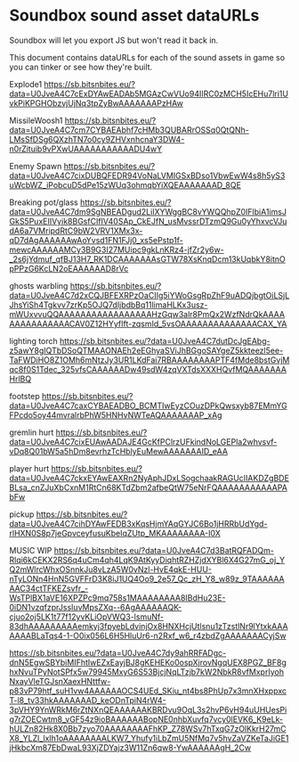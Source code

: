 # Soundbox sound asset dataURLs 

Soundbox will let you export JS but won't read it back in.

This document contains dataURLs for each of the sound assets in game so you can tinker or see how they're built.

Explode1
https://sb.bitsnbites.eu/?data=U0JveA4C7cExDYAwEADAb5MGAzCwVUo94IIRC0zMCH5IcEHu7lri1UvkPiKPGHObzvjUjNq3tpZyBwAAAAAAAPzHAw

MissileWoosh1
https://sb.bitsnbites.eu/?data=U0JveA4C7cm7CYBAEAbhf7cHMb3QUBARrOSSq0QtQNh-LMsSfDSg6QXzhTN7o0cy9ZHVxnhcnaY3DW4-n0rZituib9vPXwUAAAAAAAAAAADU4wY

Enemy Spawn
https://sb.bitsnbites.eu/?data=U0JveA4C7cixDUBQFEDR94VoNaLVMIGSxBDso1VbwEwW4s8h5yS3uWcbWZ_iPobcuD5dPe15zWUq3ohmqbYiXQEAAAAAAAD_8QE

Breaking pot/glass
https://sb.bitsnbites.eu/?data=U0JveA4C7dm9SgNBEADgud2LiIXYWggBC8vYWQQhpZ0IFlbiA1imsJGkS5PuxEIIVyik8BGsfCIfIV40SAp_CkEJfN_usMvssrDTzmQ9Gu0yYhxvcVJudA6a7VMripdRtC9bW2VRV1XMx3x-qD7dAgAAAAAAwAoYvsd1FN1FJj0_xs5ePstp1f-mewcAAAAAAMCy3B9G3I27MUipc9gkLnKRz4-jfZr2y6w-_2s6jYdmuf_qfBJ13H7_RK1DCAAAAAAAsGTW78XsKnqDcm13kUqbkY8itnOpPPzG6KcLN2oEAAAAAAD8rVc

ghosts warbling
https://sb.bitsnbites.eu/?data=U0JveA4C7d2xCQJBFEXRPzOaCIIg5iYWoGsgRpZhF9uADQjbgtOiLSjLJhsYiSh4Tgkvv7zrKp5OJQ7dIjbdbBq11limaHLKx3usz-mWUxvvuQQAAAAAAAAAAAAAAAAAHzGqw3alr8PmQx2WzfNdrQkAAAAAAAAAAAAAAACAV0Z12HYyfIft-zqsmId_5vsOAAAAAAAAAAAAAACAX_YA

lighting torch
https://sb.bitsnbites.eu/?data=U0JveA4C7dutDcJgEAbg-z5awY8gIQTbDSoQTMAAONAEh2eEGhyaSViJhBGgoSAYgeZ5kkteezl5ee-TaFWDiHO8Z1OMh6mNtzJy3UR1LKdFai7RBAAAAAAAAPTF4fMde8bstGvjMqc8f0S1Tdec_325vfsCAAAAAADw49sdW4zqVXTdsXXXHQvfMQAAAAAAAHrlBQ

footstep
https://sb.bitsnbites.eu/?data=U0JveA4C7caxCYBAEADBO_BCMTIwEyzCOuzDPkQwsxyb87EMmYGFPcdo5oy44mvralrbPhW5HNHvNWTeAQAAAAAAAP_xAg

gremlin hurt
https://sb.bitsnbites.eu/?data=U0JveA4C7cixEUAwAADAJE4GcKfPClrzUFkindNoLGEPla2whvsvf-vDq8Q01bW5a5hDm8evrhzTcHblyEuMewAAAAAAAID_eAA

player hurt
https://sb.bitsnbites.eu/?data=U0JveA4C7ckxEYAwEAXRn2NyAphJDxLSogchaakRAGUcIIAKDZgBDEBLsa_cnZJuXbCxnM1RtCn68KTdZbm2afbeQtW75eNrFQAAAAAAAAAAAPAbFw

pickup
https://sb.bitsnbites.eu/?data=U0JveA4C7cihDYAwFEDB3xKqsHjmYAqGYJC6Bo1jHRRbUdYgd-rlHXN0S8p7jeGpvceyfusuKbeIqZUtp_MKAAAAAAAA-I0X

MUSIC WIP
https://sb.bitsnbites.eu/?data=U0JveA4C7d3BatRQFADQm-Rlqi6kCEKX2RS6q4uCm4qh4LqK9AtKyyDiqhtRZHZjdXYBl6X4G27mG_oj_YQ2mWlrcWhxOSnnkJu8vLzA5W0vNzl-HvE4qkE-HUU-nTyLONn4HnN5GVFFrD3K8iJ1UQ4Oo9_2e57_Qc_zH_Y8_w89z_9TAAAAAAAAC34ctTFKEZsvfr_-WsTPlBX1aVE16XPZPc9mq758s1MAAAAAAAA8IBdHu23E-0iDN1vzqfzprJssIuvMpsZXq--6AgAAAAAAQK-cjuo2oj5LK1t77f12yvKLiOpVWQ3-lsmuNf-83dhAAAAAAAAAemkyj3fpyebLdvinjOx8HNXHcjUtlsnu1zTzstlNr9lYtxkAAAAAAABLaTqs4-1-O0ix056L6H5HluUr6-n2Rxf_w6_r4zbdZgAAAAAAACyjSw

https://sb.bitsnbites.eu/?data=U0JveA4C7dy9ahRRFADgc-dnN5EgwSBYbiMIFhtIwEZxEayjBJ8gKEHEKo0ospXjrovNgqUEX8PGZ_BF8ghxNvuTPyNotSPfx5w79945MxyG6S53BjcjNqLTzjb7kW2NbkR8vfMxprIyohNxayVleTGJsnXaexHNttfw-p83vP79htf_suH1vw4AAAAAAOCS4UEd_SKiu_nt4bs8PhUp7x3mnXHxppxcT-l8_tv33hkAAAAAAAD_keODnTpiN4rW4-3pVHY9YnWRkM6rZtNXnQEAAAAAAKBRDvu9OqL3s2hvP6vH94uUHUesPig7rZOECwtm8_vGF54z9ioBAAAAAABopNE0nhbXuvfq7vcy0lEVK6_K9eLk-hULZn82Hk8X0Bb7zyo70AAAAAAAAFhKP_Z78WSv7hTxqG7zOlKkrH27mCX8_YLZl_lxlh1oAAAAAAAALKW7_Yhufy1iLbZmU5NfMq7v5hvZaVZKeTaJiGE1jHkbcXm87EbDwaL93XjZDYajz3W11Zn6qw8-YwAAAAAAgH_2Cw

